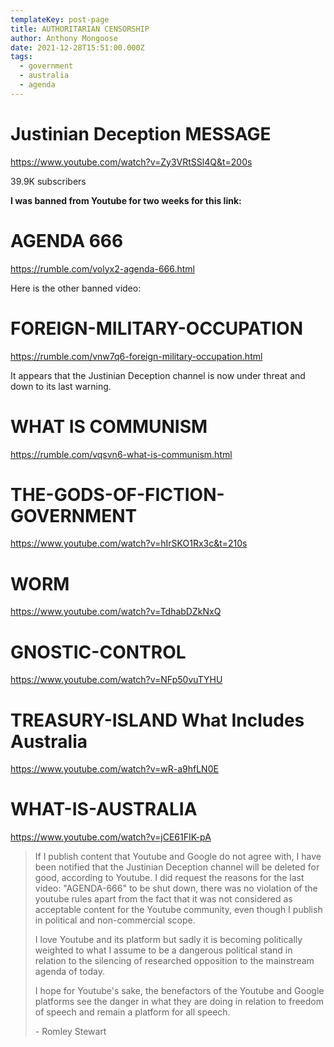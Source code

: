 ```yaml
---
templateKey: post-page
title: AUTHORITARIAN CENSORSHIP
author: Anthony Mongoose
date: 2021-12-28T15:51:00.000Z
tags:
  - government
  - australia
  - agenda
---
```

# Justinian Deception MESSAGE

<https://www.youtube.com/watch?v=Zy3VRtSSl4Q&t=200s>

39.9K subscribers

**I was banned from Youtube for two weeks for this link:**

# AGENDA 666

<https://rumble.com/volyx2-agenda-666.html>

Here is the other banned video:

# FOREIGN-MILITARY-OCCUPATION

<https://rumble.com/vnw7q6-foreign-military-occupation.html>

It appears that the Justinian Deception channel is now under threat and down to its last warning.

# WHAT IS COMMUNISM

<https://rumble.com/vqsvn6-what-is-communism.html>

# THE-GODS-OF-FICTION-GOVERNMENT

<https://www.youtube.com/watch?v=hIrSKO1Rx3c&t=210s>

# WORM

<https://www.youtube.com/watch?v=TdhabDZkNxQ>

# GNOSTIC-CONTROL

<https://www.youtube.com/watch?v=NFp50vuTYHU>

# TREASURY-ISLAND What Includes Australia

<https://www.youtube.com/watch?v=wR-a9hfLN0E>

# WHAT-IS-AUSTRALIA

<https://www.youtube.com/watch?v=jCE61FIK-pA>

> If I publish content that Youtube and Google do not agree with, I have been notified that the Justinian Deception channel will be deleted for good, according to Youtube.
> I did request the reasons for the last video: "AGENDA-666" to be shut down, there was no violation of the youtube rules apart from the fact that it was not considered as acceptable content for the Youtube community, even though I publish in political and non-commercial scope.
>
> I love Youtube and its platform but sadly it is becoming politically weighted to what I assume to be a dangerous political stand in relation to the silencing of researched opposition to the mainstream agenda of today.
>
> I hope for Youtube's sake, the benefactors of the Youtube and Google platforms see the danger in what they are doing in relation to freedom of speech and remain a platform for all speech.
>
> \- Romley Stewart